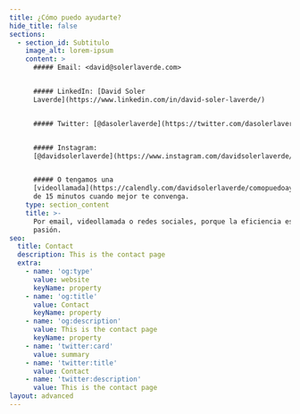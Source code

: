 ```yaml
---
title: ¿Cómo puedo ayudarte?
hide_title: false
sections:
  - section_id: Subtitulo
    image_alt: lorem-ipsum
    content: >
      ##### Email: <david@solerlaverde.com>


      ##### LinkedIn: [David Soler
      Laverde](https://www.linkedin.com/in/david-soler-laverde/)


      ##### Twitter: [@dasolerlaverde](https://twitter.com/dasolerlaverde)


      ##### Instagram:
      [@davidsolerlaverde](https://www.instagram.com/davidsolerlaverde/)


      ##### O tengamos una
      [videollamada](https://calendly.com/davidsolerlaverde/comopuedoayudarte)
      de 15 minutos cuando mejor te convenga.
    type: section_content
    title: >-
      Por email, videollamada o redes sociales, porque la eficiencia es NUESTRA
      pasión.
seo:
  title: Contact
  description: This is the contact page
  extra:
    - name: 'og:type'
      value: website
      keyName: property
    - name: 'og:title'
      value: Contact
      keyName: property
    - name: 'og:description'
      value: This is the contact page
      keyName: property
    - name: 'twitter:card'
      value: summary
    - name: 'twitter:title'
      value: Contact
    - name: 'twitter:description'
      value: This is the contact page
layout: advanced
---
```

